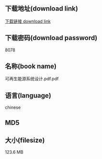 ## 下载地址(download link)
[下载链接 download link](https://tutu365.netlify.app/?s=%E5%8F%AF%E5%86%8D%E7%94%9F%E8%83%BD%E6%BA%90%E7%B3%BB%E7%BB%9F%E8%AE%BE%E8%AE%A1.pdf)

## 下载密码(download password)
8078

## 名称(book name)
可再生能源系统设计.pdf.pdf

## 语言(language)
chinese

## MD5


## 大小(filesize)
123.6 MB
